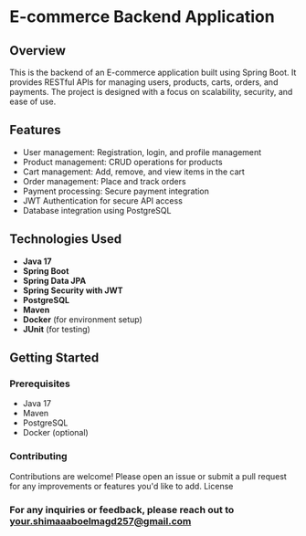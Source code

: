 # E-commerce Backend Application

## Overview
This is the backend of an E-commerce application built using Spring Boot. It provides RESTful APIs for managing users, products, carts, orders, and payments. The project is designed with a focus on scalability, security, and ease of use.

## Features
- User management: Registration, login, and profile management
- Product management: CRUD operations for products
- Cart management: Add, remove, and view items in the cart
- Order management: Place and track orders
- Payment processing: Secure payment integration
- JWT Authentication for secure API access
- Database integration using PostgreSQL

## Technologies Used
- **Java 17**
- **Spring Boot**
- **Spring Data JPA**
- **Spring Security with JWT**
- **PostgreSQL**
- **Maven**
- **Docker** (for environment setup)
- **JUnit** (for testing)

## Getting Started

### Prerequisites
- Java 17
- Maven
- PostgreSQL
- Docker (optional)

### Contributing

Contributions are welcome! Please open an issue or submit a pull request for any improvements or features you'd like to add.
License

### For any inquiries or feedback, please reach out to your.shimaaaboelmagd257@gmail.com
